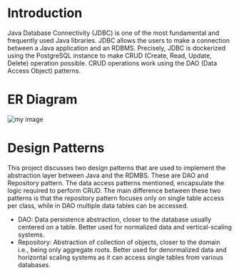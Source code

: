 # Introduction

Java Database Connectivity (JDBC) is one of the most fundamental and frequently used Java libraries. JDBC allows the users to make a connection between a Java application and an RDBMS. Precisely, JDBC is dockerized using the PostgreSQL instance to make CRUD (Create, Read, Update, Delete) operation possible. CRUD operations work using the DAO (Data Access Object) patterns.

# ER Diagram

![my image](file:///home/centos/dev/jarvis_data_eng_RoshanRamesh/core_java/jdbc/assets/JDBC-ER.png)

# Design Patterns

This project discusses two design patterns that are used to implement the abstraction layer between Java and the RDMBS. These are DAO and Repository pattern. The data access patterns mentioned, encapsulate the logic required to perform CRUD. The main difference between these two patterns is that the repository pattern focuses only on single table access per class, while in DAO multiple data tables can be accessed.
- DAO: Data persistence abstraction, closer to the database usually centered on a table. Better used for normalized data and vertical-scaling systems.
- Repository: Abstraction of collection of objects, closer to the domain i.e., being only aggregate roots. Better used for denormalized data and horizontal scaling systems as it can access single tables from various databases.